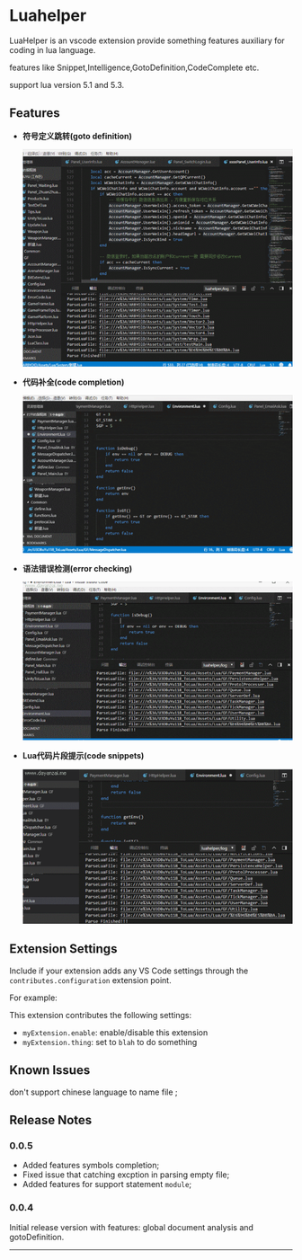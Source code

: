 # Luahelper


LuaHelper is an vscode extension provide something features auxiliary for coding in lua language.

features like Snippet,Intelligence,GotoDefinition,CodeComplete etc.

support lua version 5.1 and 5.3.


## Features

- **符号定义跳转(goto definition)**

    ![GotoDefinition ](res/GotoDefined.gif)


- **代码补全(code completion)**

    ![CodeCompletion ](res/CodeCompletion.gif)


- **语法错误检测(error checking)**

    ![syntaxErrorChecking ](res/ErrorChech.gif)


- **Lua代码片段提示(code snippets)**

    ![Snippet ](res/Snippet.gif)


## Extension Settings

Include if your extension adds any VS Code settings through the `contributes.configuration` extension point.

For example:

This extension contributes the following settings:

* `myExtension.enable`: enable/disable this extension
* `myExtension.thing`: set to `blah` to do something

## Known Issues

don't support chinese language to name file ;

## Release Notes

### 0.0.5

* Added features symbols completion;
* Fixed issue that catching excption in parsing empty file;
* Added features for support statement `module`;


### 0.0.4

Initial release version with features: global document analysis and gotoDefinition.



-----------------------------------------------------------------------------------------------------------
